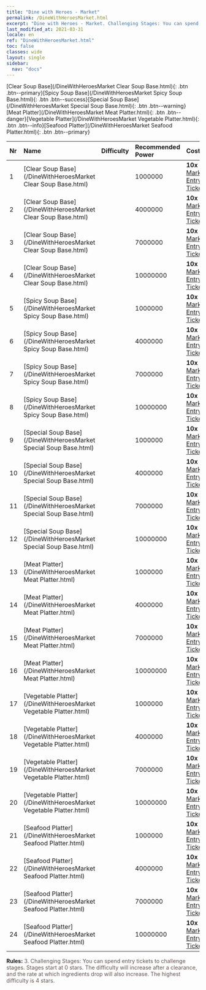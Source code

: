```yaml
---
title: "Dine with Heroes - Market"
permalink: /DineWithHeroesMarket.html
excerpt: "Dine with Heroes - Market. Challenging Stages: You can spend entry tickets to challenge stages. Stages start at 0 stars. The difficulty will increase after a clearance, and the rate at which ingredients drop will also increase."
last_modified_at: 2021-03-31
locale: en
ref: "DineWithHeroesMarket.html"
toc: false
classes: wide
layout: single
sidebar:
  nav: "docs"
---
```


[Clear Soup Base](/DineWithHeroesMarket Clear Soup Base.html){: .btn .btn--primary}[Spicy Soup Base](/DineWithHeroesMarket Spicy Soup Base.html){: .btn .btn--success}[Special Soup Base](/DineWithHeroesMarket Special Soup Base.html){: .btn .btn--warning}[Meat Platter](/DineWithHeroesMarket Meat Platter.html){: .btn .btn--danger}[Vegetable Platter](/DineWithHeroesMarket Vegetable Platter.html){: .btn .btn--info}[Seafood Platter](/DineWithHeroesMarket Seafood Platter.html){: .btn .btn--primary}

  | Nr | Name | Difficulty | Recommended Power |  Cost | Reward 1 | Reward 2 | Fight against Hero | 
  |:---|:-----|:-----------|:------------------|:------|:--------:|:--------:|:------------------:| 
  | 1 | [Clear Soup Base](/DineWithHeroesMarket Clear Soup Base.html) | <i class="fas fa-star"/> | 1000000 | **10x** [Market Entry Ticket](/Items/con_1157/) | [Clear Soup Base](/Items/con_1158/) | 20% [Clear Soup Base](/Items/con_1158/) | [Adelaide](/heroes/Adelaide/) | 
  | 2 | [Clear Soup Base](/DineWithHeroesMarket Clear Soup Base.html) | <i class="fas fa-star"/><i class="fas fa-star"/> | 4000000 | **10x** [Market Entry Ticket](/Items/con_1157/) | [Clear Soup Base](/Items/con_1158/) | 40% [Clear Soup Base](/Items/con_1158/) | [Catherine](/heroes/Catherine/) | 
  | 3 | [Clear Soup Base](/DineWithHeroesMarket Clear Soup Base.html) | <i class="fas fa-star"/><i class="fas fa-star"/><i class="fas fa-star"/> | 7000000 | **10x** [Market Entry Ticket](/Items/con_1157/) | [Clear Soup Base](/Items/con_1158/) | 70% [Clear Soup Base](/Items/con_1158/) | [Catherine](/heroes/Catherine/) | 
  | 4 | [Clear Soup Base](/DineWithHeroesMarket Clear Soup Base.html) | <i class="fas fa-star"/><i class="fas fa-star"/><i class="fas fa-star"/><i class="fas fa-star"/> | 10000000 | **10x** [Market Entry Ticket](/Items/con_1157/) | [Clear Soup Base](/Items/con_1158/) | 100% [Clear Soup Base](/Items/con_1158/) | [Roland](/heroes/Roland/) | 
  | 5 | [Spicy Soup Base](/DineWithHeroesMarket Spicy Soup Base.html) | <i class="fas fa-star"/> | 1000000 | **10x** [Market Entry Ticket](/Items/con_1157/) | [Spicy Soup Base](/Items/con_1159/) | 20% [Spicy Soup Base](/Items/con_1159/) | [Zydar](/heroes/Zydar/) | 
  | 6 | [Spicy Soup Base](/DineWithHeroesMarket Spicy Soup Base.html) | <i class="fas fa-star"/><i class="fas fa-star"/> | 4000000 | **10x** [Market Entry Ticket](/Items/con_1157/) | [Spicy Soup Base](/Items/con_1159/) | 40% [Spicy Soup Base](/Items/con_1159/) | [Rashka](/heroes/Rashka/) | 
  | 7 | [Spicy Soup Base](/DineWithHeroesMarket Spicy Soup Base.html) | <i class="fas fa-star"/><i class="fas fa-star"/><i class="fas fa-star"/> | 7000000 | **10x** [Market Entry Ticket](/Items/con_1157/) | [Spicy Soup Base](/Items/con_1159/) | 70% [Spicy Soup Base](/Items/con_1159/) | [Rashka](/heroes/Rashka/) | 
  | 8 | [Spicy Soup Base](/DineWithHeroesMarket Spicy Soup Base.html) | <i class="fas fa-star"/><i class="fas fa-star"/><i class="fas fa-star"/><i class="fas fa-star"/> | 10000000 | **10x** [Market Entry Ticket](/Items/con_1157/) | [Spicy Soup Base](/Items/con_1159/) | 100% [Spicy Soup Base](/Items/con_1159/) | [Xeron](/heroes/Xeron/) | 
  | 9 | [Special Soup Base](/DineWithHeroesMarket Special Soup Base.html) | <i class="fas fa-star"/> | 1000000 | **10x** [Market Entry Ticket](/Items/con_1157/) | [Special Soup Base](/Items/con_1160/) | 20% [Special Soup Base](/Items/con_1160/) | [Vidomina](/heroes/Vidomina/) | 
  | 10 | [Special Soup Base](/DineWithHeroesMarket Special Soup Base.html) | <i class="fas fa-star"/><i class="fas fa-star"/> | 4000000 | **10x** [Market Entry Ticket](/Items/con_1157/) | [Special Soup Base](/Items/con_1160/) | 40% [Special Soup Base](/Items/con_1160/) | [Human Sandro](/heroes/Human Sandro/) | 
  | 11 | [Special Soup Base](/DineWithHeroesMarket Special Soup Base.html) | <i class="fas fa-star"/><i class="fas fa-star"/><i class="fas fa-star"/> | 7000000 | **10x** [Market Entry Ticket](/Items/con_1157/) | [Special Soup Base](/Items/con_1160/) | 70% [Special Soup Base](/Items/con_1160/) | [Human Sandro](/heroes/Human Sandro/) | 
  | 12 | [Special Soup Base](/DineWithHeroesMarket Special Soup Base.html) | <i class="fas fa-star"/><i class="fas fa-star"/><i class="fas fa-star"/><i class="fas fa-star"/> | 10000000 | **10x** [Market Entry Ticket](/Items/con_1157/) | [Special Soup Base](/Items/con_1160/) | 100% [Special Soup Base](/Items/con_1160/) | [Sandro](/heroes/Sandro/) | 
  | 13 | [Meat Platter](/DineWithHeroesMarket Meat Platter.html) | <i class="fas fa-star"/> | 1000000 | **10x** [Market Entry Ticket](/Items/con_1157/) | [Meat Platter](/Items/con_1161/) | 20% [Meat Platter](/Items/con_1161/) | [Shiva](/heroes/Shiva/) | 
  | 14 | [Meat Platter](/DineWithHeroesMarket Meat Platter.html) | <i class="fas fa-star"/><i class="fas fa-star"/> | 4000000 | **10x** [Market Entry Ticket](/Items/con_1157/) | [Meat Platter](/Items/con_1161/) | 40% [Meat Platter](/Items/con_1161/) | [Crag Hack](/heroes/Crag Hack/) | 
  | 15 | [Meat Platter](/DineWithHeroesMarket Meat Platter.html) | <i class="fas fa-star"/><i class="fas fa-star"/><i class="fas fa-star"/> | 7000000 | **10x** [Market Entry Ticket](/Items/con_1157/) | [Meat Platter](/Items/con_1161/) | 70% [Meat Platter](/Items/con_1161/) | [Crag Hack](/heroes/Crag Hack/) | 
  | 16 | [Meat Platter](/DineWithHeroesMarket Meat Platter.html) | <i class="fas fa-star"/><i class="fas fa-star"/><i class="fas fa-star"/><i class="fas fa-star"/> | 10000000 | **10x** [Market Entry Ticket](/Items/con_1157/) | [Meat Platter](/Items/con_1161/) | 100% [Meat Platter](/Items/con_1161/) | [Kilgor](/heroes/Kilgor/) | 
  | 17 | [Vegetable Platter](/DineWithHeroesMarket Vegetable Platter.html) | <i class="fas fa-star"/> | 1000000 | **10x** [Market Entry Ticket](/Items/con_1157/) | [Vegetable Platter](/Items/con_1162/) | 20% [Vegetable Platter](/Items/con_1162/) | [Ryland](/heroes/Ryland/) | 
  | 18 | [Vegetable Platter](/DineWithHeroesMarket Vegetable Platter.html) | <i class="fas fa-star"/><i class="fas fa-star"/> | 4000000 | **10x** [Market Entry Ticket](/Items/con_1157/) | [Vegetable Platter](/Items/con_1162/) | 40% [Vegetable Platter](/Items/con_1162/) | [Mephala](/heroes/Mephala/) | 
  | 19 | [Vegetable Platter](/DineWithHeroesMarket Vegetable Platter.html) | <i class="fas fa-star"/><i class="fas fa-star"/><i class="fas fa-star"/> | 7000000 | **10x** [Market Entry Ticket](/Items/con_1157/) | [Vegetable Platter](/Items/con_1162/) | 70% [Vegetable Platter](/Items/con_1162/) | [Mephala](/heroes/Mephala/) | 
  | 20 | [Vegetable Platter](/DineWithHeroesMarket Vegetable Platter.html) | <i class="fas fa-star"/><i class="fas fa-star"/><i class="fas fa-star"/><i class="fas fa-star"/> | 10000000 | **10x** [Market Entry Ticket](/Items/con_1157/) | [Vegetable Platter](/Items/con_1162/) | 100% [Vegetable Platter](/Items/con_1162/) | [Gem](/heroes/Gem/) | 
  | 21 | [Seafood Platter](/DineWithHeroesMarket Seafood Platter.html) | <i class="fas fa-star"/> | 1000000 | **10x** [Market Entry Ticket](/Items/con_1157/) | [Seafood Platter](/Items/con_1163/) | 20% [Seafood Platter](/Items/con_1163/) | [Peter Lee](/heroes/Peter Lee/) | 
  | 22 | [Seafood Platter](/DineWithHeroesMarket Seafood Platter.html) | <i class="fas fa-star"/><i class="fas fa-star"/> | 4000000 | **10x** [Market Entry Ticket](/Items/con_1157/) | [Seafood Platter](/Items/con_1163/) | 40% [Seafood Platter](/Items/con_1163/) | [Peter Lee](/heroes/Peter Lee/) | 
  | 23 | [Seafood Platter](/DineWithHeroesMarket Seafood Platter.html) | <i class="fas fa-star"/><i class="fas fa-star"/><i class="fas fa-star"/> | 7000000 | **10x** [Market Entry Ticket](/Items/con_1157/) | [Seafood Platter](/Items/con_1163/) | 70% [Seafood Platter](/Items/con_1163/) | [Peter Lee](/heroes/Peter Lee/) | 
  | 24 | [Seafood Platter](/DineWithHeroesMarket Seafood Platter.html) | <i class="fas fa-star"/><i class="fas fa-star"/><i class="fas fa-star"/><i class="fas fa-star"/> | 10000000 | **10x** [Market Entry Ticket](/Items/con_1157/) | [Seafood Platter](/Items/con_1163/) | 100% [Seafood Platter](/Items/con_1163/) | [Cassanbel](/heroes/Cassanbel/) | 


 **Rules:** <span style="color: #645252">3. Challenging Stages: You can spend entry tickets to challenge stages. Stages start at 0 stars. The difficulty will increase after a clearance, and the rate at which ingredients drop will also increase. The highest difficulty is 4 stars.</span><br/><span style="color: #ffffff;font-size:6px">　</span><br/>

